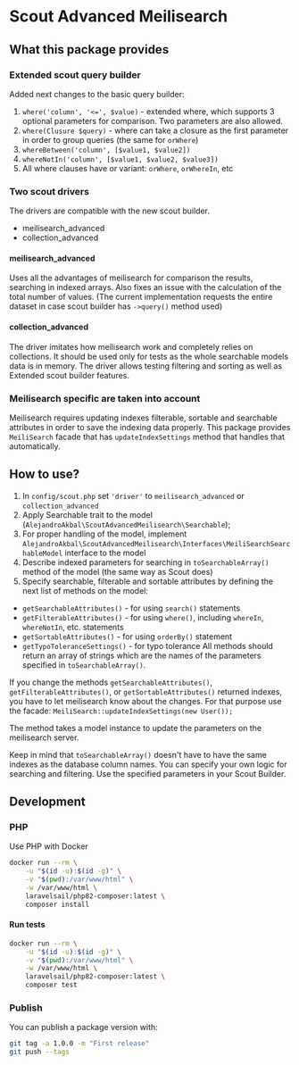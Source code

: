 # Scout Advanced Meilisearch

## What this package provides

### Extended scout query builder

Added next changes to the basic query builder:

1) ```where('column', '<=', $value)``` - extended where, which supports 3 optional parameters for comparison.
   Two parameters are also allowed.
2) ```where(Clusure $query)``` - where can take a closure as the first parameter in order to group queries (the same
   for ```orWhere```)
3) ```whereBetween('column', [$value1, $value2])```
4) ```whereNotIn('column', [$value1, $value2, $value3])```
5) All where clauses have or variant: ```orWhere```, ```orWhereIn```, etc

### Two scout drivers

The drivers are compatible with the new scout builder.

- meilisearch_advanced
- collection_advanced

#### meilisearch_advanced

Uses all the advantages of meilisearch for comparison the results, searching in indexed arrays.
Also fixes an issue with the calculation of the total number of values.
(The current implementation requests the entire dataset in case scout builder has ```->query()``` method used)

#### collection_advanced

The driver imitates how meilisearch work and completely relies on collections. It should be used
only for tests as the whole searchable models data is in memory.
The driver allows testing filtering and sorting as well as Extended scout builder features.

### Meilisearch specific are taken into account

Meilisearch requires updating indexes filterable, sortable and searchable attributes in order to save the indexing data
properly.
This package provides ```MeiliSearch``` facade that has ```updateIndexSettings``` method that handles that
automatically.

## How to use?

1) In ```config/scout.php``` set ```'driver'``` to ```meilisearch_advanced``` or ```collection_advanced```
2) Apply Searchable trait to the model (```AlejandroAkbal\ScoutAdvancedMeilisearch\Searchable```);
3) For proper handling of the model,
   implement ```AlejandroAkbal\ScoutAdvancedMeilisearch\Interfaces\MeiliSearchSearchableModel``` interface to the model
4) Describe indexed parameters for searching in ```toSearchableArray()``` method of the model (the same way as Scout
   does)
5) Specify searchable, filterable and sortable attributes by defining the next list of methods on the model:

- ```getSearchableAttributes()``` - for using ```search()``` statements
- ```getFilterableAttributes()``` - for using ```where()```, including ```whereIn```, ```whereNotIn```, etc. statements
- ```getSortableAttributes()``` - for using ```orderBy()``` statement
- ```getTypoToleranceSettings()``` - for typo tolerance
  All methods should return an array of strings which are the names of the parameters specified
  in ```toSearchableArray()```.

If you change the methods ```getSearchableAttributes()```, ```getFilterableAttributes()```,
or ```getSortableAttributes()```
returned indexes, you have to let meilisearch know about the changes. For that purpose use the facade:
```MeiliSearch::updateIndexSettings(new User());```

The method takes a model instance to update the parameters on the meilisearch server.

Keep in mind that ```toSearchableArray()``` doesn't have to have the same indexes as the database column names.
You can specify your own logic for searching and filtering. Use the specified parameters in your Scout Builder.

## Development

### PHP

Use PHP with Docker

```bash
docker run --rm \
    -u "$(id -u):$(id -g)" \
    -v "$(pwd):/var/www/html" \
    -w /var/www/html \
    laravelsail/php82-composer:latest \
    composer install
```

#### Run tests

```bash
docker run --rm \
    -u "$(id -u):$(id -g)" \
    -v "$(pwd):/var/www/html" \
    -w /var/www/html \
    laravelsail/php82-composer:latest \
    composer test
```

### Publish

You can publish a package version with:

```bash
git tag -a 1.0.0 -m "First release"
git push --tags
```
